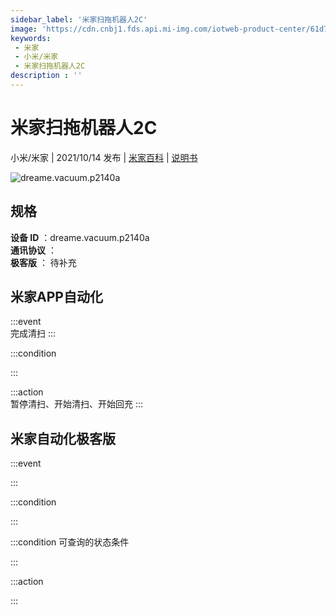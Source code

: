 ```yaml
---
sidebar_label: '米家扫拖机器人2C'
image: 'https://cdn.cnbj1.fds.api.mi-img.com/iotweb-product-center/61d7b3d064d7019a7046f77bd2d13b22_1623914663050.png?GalaxyAccessKeyId=AKVGLQWBOVIRQ3XLEW&Expires=9223372036854775807&Signature=k0ILwRunmhJlGvUrm350vQeHj5c='
keywords: 
 - 米家
 - 小米/米家
 - 米家扫拖机器人2C
description : ''
---
```

# 米家扫拖机器人2C

小米/米家 | 2021/10/14 发布 | [米家百科](https://home.mi.com/webapp/content/baike/product/index.html?model=dreame.vacuum.p2140a) | [说明书](https://home.mi.com/views/introduction.html?model=dreame.vacuum.p2140a&region=cn)

![dreame.vacuum.p2140a](https://cdn.cnbj1.fds.api.mi-img.com/iotweb-product-center/61d7b3d064d7019a7046f77bd2d13b22_1623914663050.png?GalaxyAccessKeyId=AKVGLQWBOVIRQ3XLEW&Expires=9223372036854775807&Signature=k0ILwRunmhJlGvUrm350vQeHj5c=)

## 规格  
> 
**设备 ID** ：dreame.vacuum.p2140a  
**通讯协议** ：  
**极客版**  ： 待补充 


## 米家APP自动化  

:::event  
完成清扫
:::

:::condition  

:::

:::action   
暂停清扫、开始清扫、开始回充
:::

## 米家自动化极客版  

:::event  

:::

:::condition  

:::

:::condition 可查询的状态条件  

:::

:::action  

:::

        
